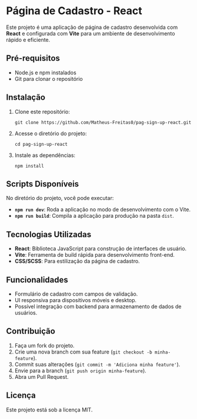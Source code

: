 # Página de Cadastro - React

Este projeto é uma aplicação de página de cadastro desenvolvida com **React** e configurada com **Vite** para um ambiente de desenvolvimento rápido e eficiente.


## Pré-requisitos

-   Node.js e npm instalados
-   Git para clonar o repositório

## Instalação

1.  Clone este repositório:

    `git clone https://github.com/Matheus-Freitas0/pag-sign-up-react.git` 
    
2.  Acesse o diretório do projeto:
    
    `cd pag-sign-up-react` 
    
3.  Instale as dependências:
    
    `npm install` 
    

## Scripts Disponíveis

No diretório do projeto, você pode executar:

-   **`npm run dev`**: Roda a aplicação no modo de desenvolvimento com o Vite.
-   **`npm run build`**: Compila a aplicação para produção na pasta `dist`.

## Tecnologias Utilizadas

-   **React**: Biblioteca JavaScript para construção de interfaces de usuário.
-   **Vite**: Ferramenta de build rápida para desenvolvimento front-end.
-   **CSS/SCSS**: Para estilização da página de cadastro.

## Funcionalidades

-   Formulário de cadastro com campos de validação.
-   UI responsiva para dispositivos móveis e desktop.
-   Possível integração com backend para armazenamento de dados de usuários.


## Contribuição

1.  Faça um fork do projeto.
2.  Crie uma nova branch com sua feature (`git checkout -b minha-feature`).
3.  Commit suas alterações (`git commit -m 'Adiciona minha feature'`).
4.  Envie para a branch (`git push origin minha-feature`).
5.  Abra um Pull Request.

## Licença

Este projeto está sob a licença MIT.

